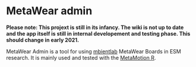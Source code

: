 # MetaWear admin
**Please note: This projext is still in its infancy. The wiki is not up to date and the app itself is still in internal developement and testing phase.
This should change in early 2021.**

MetaWear Admin is a tool for using [mbientlab](https://mbientlab.com/) MetaWear Boards in ESM research.
It is mainly used and tested with the [MetaMotion R](https://mbientlab.com/metamotionr/).

